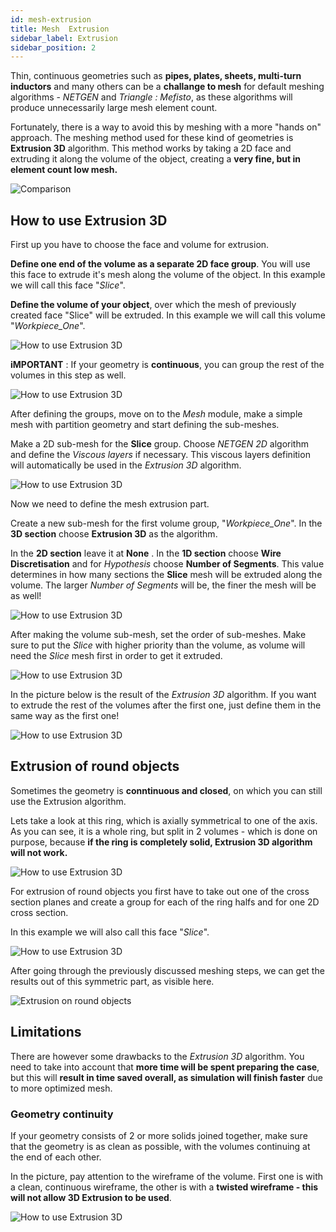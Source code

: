 ```yaml
---
id: mesh-extrusion
title: Mesh  Extrusion
sidebar_label: Extrusion
sidebar_position: 2
---
```

Thin, continuous geometries such as **pipes, plates, sheets, multi-turn inductors** and many others can be a **challange to mesh** for default meshing algorithms - *NETGEN* and *Triangle : Mefisto*, as these algorithms will produce unnecessarily large mesh element count.

Fortunately, there is a way to avoid this by meshing with a more "hands on" approach. The meshing method used for these kind of geometries is **Extrusion 3D** algorithm. This method works by taking a 2D face and extruding it along the volume of the object, creating a **very fine, but in element count low mesh.**

![Comparison](assets/mesh-extrusion/0.png)

## How to use Extrusion 3D

First up you have to choose the face and volume for extrusion.

**Define one end of the volume as a separate 2D face group**. You will use this face to extrude it's mesh along the volume of the object. In this example we will call this face "*Slice*".

**Define the volume of your object**, over which the mesh of previously created face "Slice" will be extruded. In this example we will call this volume "*Workpiece_One*".

![How to use Extrusion 3D](assets/mesh-extrusion/1.png)

**iMPORTANT** : If your geometry is **continuous**, you can group the rest of the  volumes in this step as well.

![How to use Extrusion 3D](assets/mesh-extrusion/2.png)

After defining the groups, move on to the *Mesh* module, make a simple mesh with partition geometry and start defining the sub-meshes.

Make a 2D sub-mesh for the **Slice** group. Choose *NETGEN 2D* algorithm and define the *Viscous layers* if necessary. This viscous layers definition will automatically be used in the *Extrusion 3D* algorithm.

![How to use Extrusion 3D](assets/mesh-extrusion/3.png)

Now we need to define the mesh extrusion part.

Create a new sub-mesh for the first volume group, "*Workpiece_One*". In the **3D section** choose **Extrusion 3D** as the algorithm.

In the **2D section** leave it at **None**
.
In the **1D section** choose **Wire Discretisation** and for *Hypothesis* choose **Number of Segments**. This value determines in how many sections the **Slice** mesh will be extruded along the volume. The larger *Number of Segments* will be, the finer the mesh will be as well!

![How to use Extrusion 3D](assets/mesh-extrusion/4.png)

After making the volume sub-mesh, set the order of sub-meshes. Make sure to put the *Slice* with higher priority than the volume, as volume will need the *Slice* mesh first in order to get it extruded.

<p align="center">

![How to use Extrusion 3D](assets/mesh-extrusion/5.png)

</p>

In the picture below is the result of the *Extrusion 3D* algorithm. If you want to extrude the rest of the volumes after the first one, just define them in the same way as the first one!

![How to use Extrusion 3D](assets/mesh-extrusion/6.png)

## Extrusion of round objects

Sometimes the geometry is **conntinuous and closed**, on which you can still use the Extrusion algorithm.

Lets take a look at this ring, which is axially symmetrical to one of the axis. As you can see, it is a whole ring, but split in 2 volumes - which is done on purpose, because **if the ring is completely solid, Extrusion 3D algorithm will not work.**

<p align="center">

![How to use Extrusion 3D](assets/mesh-extrusion/7.png)

</p>

For extrusion of round objects you first have to take out one of the cross section planes and create a group for each of the ring halfs and for one 2D cross section. 

In this example we will also call this face "*Slice*".

<p align="center">

![How to use Extrusion 3D](assets/mesh-extrusion/8.png)

</p>

After going through the previously discussed meshing steps, we can get the results out of this symmetric part, as visible here.

![Extrusion on round objects](assets/mesh-extrusion/9.png)

## Limitations

There are however some drawbacks to the *Extrusion 3D* algorithm. You need to take into account that **more time will be spent preparing the case**, but this will **result in time saved overall, as simulation will finish faster** due to more optimized mesh.

### Geometry continuity

If your geometry consists of 2 or more solids joined together, make sure that the geometry is as clean as possible, with the volumes continuing at the end of each other.

In the picture, pay attention to the wireframe of the volume. First one is with a clean, continuous wireframe, the other is with a **twisted wireframe - this will not allow 3D Extrusion to be used**.

<p align="center">

![How to use Extrusion 3D](assets/mesh-extrusion/10.png)

</p>
